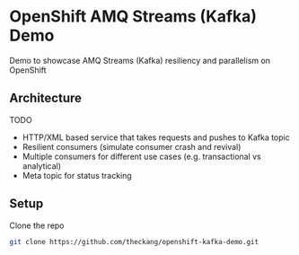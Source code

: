 # OpenShift AMQ Streams (Kafka) Demo
Demo to showcase AMQ Streams (Kafka) resiliency and parallelism on OpenShift

## Architecture

TODO

* HTTP/XML based service that takes requests and pushes to Kafka topic
* Resilient consumers (simulate consumer crash and revival)
* Multiple consumers for different use cases (e.g. transactional vs analytical)
* Meta topic for status tracking

## Setup

Clone the repo

```bash
git clone https://github.com/theckang/openshift-kafka-demo.git
```
